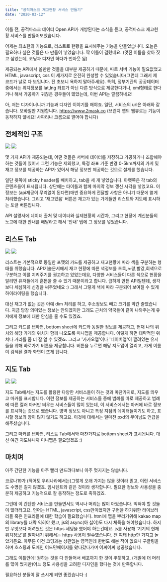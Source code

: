 ```yaml
---
title: "공적마스크 재고현황 서비스 만들기"
date: "2020-03-12"
---
```


이틀 전, 공적마스크 데이터 Open API가 개방된다는 소식을 듣고, 공적마스크 재고현황 서비스를 만들어보았습니다.

어제는 최소한의 기능으로, 리스트로 현황을 표시해주는 기능을 만들었습니다.
오늘은 필요하다 싶은 것들은 다 만들어 넣었습니다. 딱 이틀이 걸렸네요.
(멋진 이름을 찾아 짓고 싶었는데, 코딩과 디자인 하다가 번아웃 됨)

제공되는 API에서 쓸만한 것들을 대부분 제공하기 때문에, 따로 서버 기능이 필요없었고 HTML, javascript, css 이 세가지로 온전히 완성할 수 있었습니다(그런데 그래서 제 코드가 날로 다 보입니다. 전 초보니 욕하지 말아주세요). 특히, 정부기관의 공공데이터 중에서는 위치정보를 lat,lng 좌표가 아닌 다른 방식으로 제공한다거나, xml형태로 한다거나 해서 가공하기 귀찮은 경우들이 많았는데, 이번 API는 깔끔하네요!

아, 저는 디자이너니까 기능과 디자인 이야기를 해야죠. 일단, 서비스의 url은 아래와 같습니다. 모바일만 지원합니다.
https://www.2mask.co
(브런치 앱의 웹뷰로는 기능이 동작하지 않네요! 사파리나 크롬으로 열어야 합니다)

## 전체적인 구조
![](/photo/make/2020-03-12-2Mask-1.jpeg)
![](/photo/make/2020-03-12-2Mask-2.jpeg)

몇 가지 API가 제공되는데, 어떤 것들은 서버에 데이터를 저장하고 가공하거나 조합해야하는 것들이 있어서 그런 기능은 제외했고, 특정 좌표 기준 반경 0-5km까지의 가게 및 재고 정보를 제공하는 API가 있어서 해당 정보만 제공하는 것으로 설계를 했습니다.

일단 윗쪽에 sticky header를 배치하고, tab을 세 개 넣었습니다. 아랫쪽은 각 tab의 콘텐츠들이 표시됩니다. 상단에는 타이틀과 함께 마지막 정보 갱신 시각을 넣었고요. 이 정보는 (api제공이 무리없이 된다면)매번 중요하게 전달할 사항은 아니기 때문에 옅게 처리했습니다. 그리고 '재고있음' 버튼은 재고가 있는 가게들만 리스트와 지도에 표시하는 토글 버튼입니다.

API 설명서에 데이터 출처 및 데이터와 실제현황의 시간차, 그리고 현장에 계신분들의 노고에 대한 안내를 해달라고 해서 '안내' 탭에 그 정보를 넣었습니다.

## 리스트 Tab
![](/photo/make/2020-03-12-2Mask-3.jpeg)
![](/photo/make/2020-03-12-2Mask-4.jpeg)

리스트는 기본적으로 동일한 포맷의 카드를 제공하고 재고현황에 따라 색을 구분하는 형태를 취했습니다. API기술문서에서 재고 현황에 따른 색정보를 초록,노랑,빨강,회색으로 구분하고 이를 지켜주기를 권고하고 있었는데요, 다양한 서비스들이 다른 색으로 현황을 알리면 유저들에게 혼돈을 줄 수 있기 때문이라고 합니다. 급하게 만든 API일텐데, 생각보다 세심하게 신경을 써주었네요 :) 그래서 그렇게 색에 따라 구분되어 보여질 수 있게 하이라이팅을 했습니다.

대신 재고가 없는 곳은 아예 dim 처리를 하고, 주소정보도 빼고 크기를 약간 줄였습니다. 지금 당장 의미있는 정보는 안되겠지만 그래도 근처의 약국들이 같이 나와주는게 유저에게 정보에 대한 안심을 줄 수도 있겠죠.

그리고 카드를 탭하면, bottom sheet에 카드와 동일한 정보를 제공하고, 현재 나의 위치와 해당 가게의 위치가 함께 나오도록 미니맵을 제공합니다. 이렇게 하면 대략적인 위치나 거리를 좀 더 잘 알 수 있겠죠. 그리고 '카카오맵'이나 '네이버맵'이 깔려있는 유저들을 위해 바로가기 버튼을 제공합니다. 버튼을 누르면 해당 지도앱이 열리고, 가게 이름이 검색된 결과 화면이 뜨게 됩니다.

## 지도 Tab
![](/photo/make/2020-03-12-2Mask-5.jpeg)
![](/photo/make/2020-03-12-2Mask-6.jpeg)

지도 Tab에서는 지도를 활용한 다양한 서비스들이 하는 것과 마찬가지로, 지도를 띄우고 마커를 표시합니다.  이런 정보를 제공하는 서비스들 중에 범례를 따로 제공하고 범례에 따른 컬러 마커만 띄우는 서비스들이 많이 있는데, 이 서비스에서는 마커에 바로 정보를 표시하는 것으로 했습니다. 영역 정보도 아니고 특정 지점의 데이터들이기도 하고, 표시할 정보의 양이 많지 않기도 하고요. 이것에 대해서는 얼마전 pxd의 무이님도 언급을 해주셨습니다.

그리고 마커를 탭하면, 리스트 Tab에서와 마찬가지로 bottom sheet가 표시됩니다. 대신 여긴 지도뷰니까 미니맵은 필요없겠죠 :)

## 마치며
아주 간단한 기능을 아주 빨리 만드려다보니 아주 멋지지는 않습니다.

코로나19가 (적어도 우리나라에서는)그렇게 오래 가지는 않을 것이라 믿고, 이런 서비스도 수명은 길지 않겠죠. 임시텐트와 같은 것이라 생각합니다. 필요한 정보와 사용성을 충분히 제공하고 기능적으로 잘 동작하는 정도로 족하겠죠.

그런데 이 간단한 서비스를 만들면서도 역시나 머리는 많이 아팠습니다. 익혀야 할 것들이 많더라고요. 언어는 HTML, javascript, css만이었지만 구현을 하기위한 라이브러리들 혹은 인프라들에 대한 학습이 필요했습니다.
html에 맵을 뿌리기위해 kakao map의 library를 대략 익혀야 했고, js의 async(아 싫어)도 다시 체득을 해야했습니다. 하지만 무엇보다 어려웠던 것은 https 세팅을 했어야 하는건데요. js를 사용해 '기기의 현재 위치정보'를 알아내기 위해서는 https 사용이 필수였습니다. 전 여태 http만 가지고 놀았거든요. 아무튼 이건 코딩과는 상관없는 영역인데 한번도 해본 적이 없으니 구글링을 하며 호스팅과 도메인 어드민페이지를 왔다갔다가며 어찌어찌 성공했습니다.

그래도 이틀안에! 원하는 것을 다 만들어서 배포까지 한 것이 뿌듯하고, (개발에 더 머리를 많이 썼지만)어느 정도 사용성을 고려한 디자인을 했다는 것에 만족합니다.

필요하신 분들이 잘 쓰시게 되면 좋겠습니다 :)